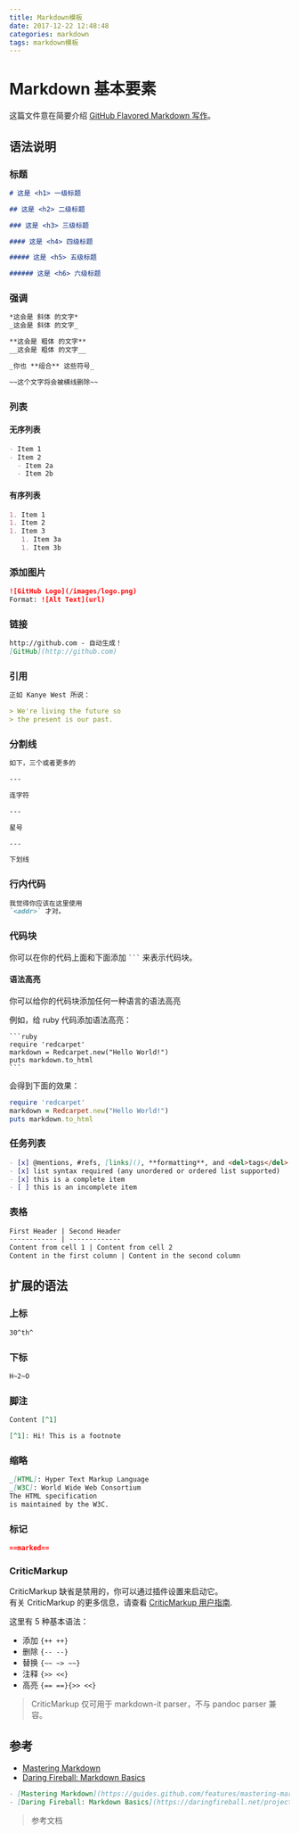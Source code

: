 ```yaml
---
title: Markdown模板
date: 2017-12-22 12:48:48
categories: markdown
tags: markdown模板
---
```


# Markdown 基本要素

这篇文件意在简要介绍 [GitHub Flavored Markdown 写作](https://guides.github.com/features/mastering-markdown/)。

## 语法说明

### 标题

```markdown
# 这是 <h1> 一级标题

## 这是 <h2> 二级标题

### 这是 <h3> 三级标题

#### 这是 <h4> 四级标题

##### 这是 <h5> 五级标题

###### 这是 <h6> 六级标题
```

### 强调

<!-- prettier-ignore -->
```markdown
*这会是 斜体 的文字*
_这会是 斜体 的文字_

**这会是 粗体 的文字**
__这会是 粗体 的文字__

_你也 **组合** 这些符号_

~~这个文字将会被横线删除~~
```

### 列表

#### 无序列表

```markdown
- Item 1
- Item 2
  - Item 2a
  - Item 2b
```

#### 有序列表

```markdown
1. Item 1
1. Item 2
1. Item 3
   1. Item 3a
   1. Item 3b
```

### 添加图片

```markdown
![GitHub Logo](/images/logo.png)
Format: ![Alt Text](url)
```

### 链接

```markdown
http://github.com - 自动生成！
[GitHub](http://github.com)
```

### 引用

```markdown
正如 Kanye West 所说：

> We're living the future so
> the present is our past.
```

### 分割线

```markdown
如下，三个或者更多的

---

连字符

---

星号

---

下划线
```

### 行内代码

```markdown
我觉得你应该在这里使用
`<addr>` 才对。
```

### 代码块

你可以在你的代码上面和下面添加 <code>\`\`\`</code> 来表示代码块。

#### 语法高亮

你可以给你的代码块添加任何一种语言的语法高亮

例如，给 ruby 代码添加语法高亮：

    ```ruby
    require 'redcarpet'
    markdown = Redcarpet.new("Hello World!")
    puts markdown.to_html
    ```

会得到下面的效果：

```ruby
require 'redcarpet'
markdown = Redcarpet.new("Hello World!")
puts markdown.to_html
```

### 任务列表

```markdown
- [x] @mentions, #refs, [links](), **formatting**, and <del>tags</del> supported
- [x] list syntax required (any unordered or ordered list supported)
- [x] this is a complete item
- [ ] this is an incomplete item
```

### 表格

<!-- prettier-ignore -->
```markdown
First Header | Second Header
------------ | -------------
Content from cell 1 | Content from cell 2
Content in the first column | Content in the second column
```

## 扩展的语法

### 上标

```markdown
30^th^
```

### 下标

```markdown
H~2~O
```

### 脚注

```markdown
Content [^1]

[^1]: Hi! This is a footnote
```

### 缩略

```markdown
_[HTML]: Hyper Text Markup Language
_[W3C]: World Wide Web Consortium
The HTML specification
is maintained by the W3C.
```

### 标记

```markdown
==marked==
```

### CriticMarkup

CriticMarkup 缺省是禁用的，你可以通过插件设置来启动它。  
有关 CriticMarkup 的更多信息，请查看 [CriticMarkup 用户指南](http://criticmarkup.com/users-guide.php).

这里有 5 种基本语法：

- 添加 `{++ ++}`
- 删除 `{-- --}`
- 替换 `{~~ ~> ~~}`
- 注释 `{>> <<}`
- 高亮 `{== ==}{>> <<}`

> CriticMarkup 仅可用于 markdown-it parser，不与 pandoc parser 兼容。

## 参考

- [Mastering Markdown](https://guides.github.com/features/mastering-markdown/)
- [Daring Fireball: Markdown Basics](https://daringfireball.net/projects/markdown/basics)

```markdown
- [Mastering Markdown](https://guides.github.com/features/mastering-markdown/)
- [Daring Fireball: Markdown Basics](https://daringfireball.net/projects/markdown/basics)
```
> 参考文档



